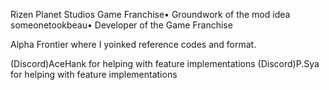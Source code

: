 Rizen Planet Studios Game Franchise• Groundwork of the mod idea
someonetookbeau• Developer of the Game Franchise

Alpha Frontier where I yoinked reference codes and format.

(Discord)AceHank for helping with feature implementations
(Discord)P.Sya for helping with feature implementations
